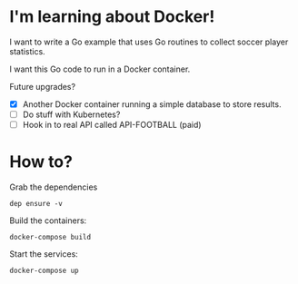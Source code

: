 # I'm learning about Docker!

I want to write a Go example that uses Go routines to collect soccer player statistics.

I want this Go code to run in a Docker container.

Future upgrades?
* [x] Another Docker container running a simple database to store results.
* [ ] Do stuff with Kubernetes?
* [ ] Hook in to real API called API-FOOTBALL (paid)

# How to?

Grab the dependencies
```
dep ensure -v
```

Build the containers:
```
docker-compose build
```

Start the services:
```
docker-compose up
```